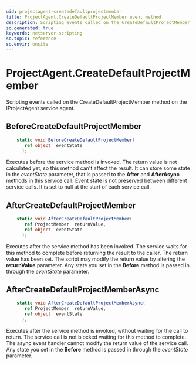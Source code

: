 ```yaml
---
uid: projectagent-createdefaultprojectmember
title: ProjectAgent.CreateDefaultProjectMember event method
description: Scripting events called on the CreateDefaultProjectMember method on the ProjectAgent service agent.
so.generated: true
keywords: netserver scripting
so.topic: reference
so.envir: onsite
---
```

# ProjectAgent.CreateDefaultProjectMember

Scripting events called on the <see cref='M:IProjectAgent.CreateDefaultProjectMember'>CreateDefaultProjectMember</see> method on the <see cref='IProjectAgent'>IProjectAgent</see>  service agent.

## BeforeCreateDefaultProjectMember
```cs
    static void BeforeCreateDefaultProjectMember(
       ref object  eventState
      );
```
Executes before the service method is invoked.
The return value is not calculated yet, so this method can't affect the result.
It can store some state in the *eventState* parameter, that is passed to the **After** and **AfterAsync** methods in this service call.
Event state is not preserved between different service calls. It is set to null at the start of each service call.
## AfterCreateDefaultProjectMember
```cs
    static void AfterCreateDefaultProjectMember(
       ref ProjectMember  returnValue,
       ref object  eventState
      );
```
Executes after the service method has been invoked. The service waits for this method to complete before returning the result to the caller.
The return value has been set. The script may modify the return value by altering the **returnValue** parameter.
Any state you set in the **Before** method is passed in through the *eventState* parameter.
## AfterCreateDefaultProjectMemberAsync
```cs
    static void AfterCreateDefaultProjectMemberAsync(
       ref ProjectMember  returnValue,
       ref object  eventState
      );
```
Executes after the service method is invoked, without waiting for the call to return.
The service call is not blocked waiting for this method to complete.
The async event handler cannot modify the return value of the service call.
Any state you set in the **Before** method is passed in through the *eventState* parameter.

